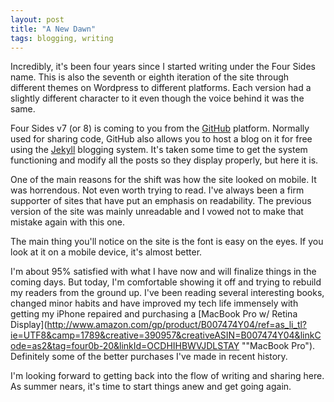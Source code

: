 ```yaml
---
layout: post
title: "A New Dawn"
tags: blogging, writing
---
```


Incredibly, it's been four years since I started writing under the Four Sides name. This is also the seventh or eighth iteration of the site through different themes on Wordpress to different platforms. Each version had a slightly different character to it even though the voice behind it was the same. 

Four Sides v7 (or 8) is coming to you from the [GitHub](http://www.github.com "GitHub") platform. Normally used for sharing code, GitHub also allows you to host a blog on it for free using the [Jekyll](http://jekyllrb.com/ "Jekyll") blogging system. It's taken some time to get the system functioning and modify all the posts so they display properly, but here it is. 

One of the main reasons for the shift was how the site looked on mobile. It was horrendous. Not even worth trying to read. I've always been a firm supporter of sites that have put an emphasis on readability. The previous version of the site was mainly unreadable and I vowed not to make that mistake again with this one. 

The main thing you'll notice on the site is the font is easy on the eyes. If you look at it on a mobile device, it's almost better. 

I'm about 95% satisfied with what I have now and will finalize things in the coming days. But today, I'm comfortable showing it off and trying to rebuild my readers from the ground up. I've been reading several interesting books, changed minor habits and have improved my tech life immensely with getting my iPhone repaired and purchasing a [MacBook Pro w/ Retina Display](http://www.amazon.com/gp/product/B007474Y04/ref=as_li_tl?ie=UTF8&camp=1789&creative=390957&creativeASIN=B007474Y04&linkCode=as2&tag=four0b-20&linkId=OCDHIHBWVJDLSTAY ""MacBook Pro"). Definitely some of the better purchases I've made in recent history. 

I'm looking forward to getting back into the flow of writing and sharing here. As summer nears, it's time to start things anew and get going again. 
